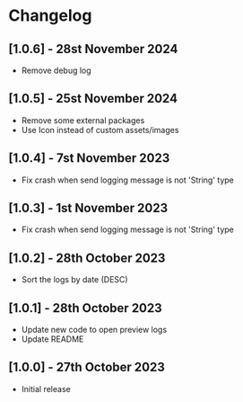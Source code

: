 # Changelog

## [1.0.6] - 28st November 2024

* Remove debug log

## [1.0.5] - 25st November 2024

* Remove some external packages
* Use Icon instead of custom assets/images

## [1.0.4] - 7st November 2023

* Fix crash when send logging message is not 'String' type

## [1.0.3] - 1st November 2023

* Fix crash when send logging message is not 'String' type

## [1.0.2] - 28th October 2023

* Sort the logs by date (DESC)

## [1.0.1] - 28th October 2023

* Update new code to open preview logs
* Update README

## [1.0.0] - 27th October 2023

* Initial release